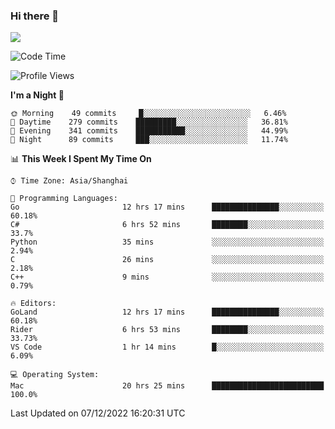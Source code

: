 ### Hi there 👋

<!--
**JJAYCHEN1e/jjaychen1e** is a ✨ _special_ ✨ repository because its `README.md` (this file) appears on your GitHub profile.

Here are some ideas to get you started:

- 🔭 I’m currently working on ...
- 🌱 I’m currently learning ...
- 👯 I’m looking to collaborate on ...
- 🤔 I’m looking for help with ...
- 💬 Ask me about ...
- 📫 How to reach me: ...
- 😄 Pronouns: ...
- ⚡ Fun fact: ...
-->

[![](https://github-readme-stats.vercel.app/api?username=jjaychen1e&show_icons=true)](https://github.com/jjaychen1e/github-readme-stats?count_private=true)

<!--START_SECTION:waka-->
![Code Time](http://img.shields.io/badge/Code%20Time-499%20hrs-blue)

![Profile Views](http://img.shields.io/badge/Profile%20Views-1-blue)

**I'm a Night 🦉** 

```text
🌞 Morning    49 commits     █░░░░░░░░░░░░░░░░░░░░░░░░   6.46% 
🌆 Daytime    279 commits    █████████░░░░░░░░░░░░░░░░   36.81% 
🌃 Evening    341 commits    ███████████░░░░░░░░░░░░░░   44.99% 
🌙 Night      89 commits     ███░░░░░░░░░░░░░░░░░░░░░░   11.74%

```


📊 **This Week I Spent My Time On** 

```text
⌚︎ Time Zone: Asia/Shanghai

💬 Programming Languages: 
Go                       12 hrs 17 mins      ███████████████░░░░░░░░░░   60.18% 
C#                       6 hrs 52 mins       ████████░░░░░░░░░░░░░░░░░   33.7% 
Python                   35 mins             ░░░░░░░░░░░░░░░░░░░░░░░░░   2.94% 
C                        26 mins             ░░░░░░░░░░░░░░░░░░░░░░░░░   2.18% 
C++                      9 mins              ░░░░░░░░░░░░░░░░░░░░░░░░░   0.79%

🔥 Editors: 
GoLand                   12 hrs 17 mins      ███████████████░░░░░░░░░░   60.18% 
Rider                    6 hrs 53 mins       ████████░░░░░░░░░░░░░░░░░   33.73% 
VS Code                  1 hr 14 mins        █░░░░░░░░░░░░░░░░░░░░░░░░   6.09%

💻 Operating System: 
Mac                      20 hrs 25 mins      █████████████████████████   100.0%

```


 Last Updated on 07/12/2022 16:20:31 UTC
<!--END_SECTION:waka-->

